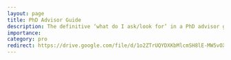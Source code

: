 ```yaml
---
layout: page
title: PhD Advisor Guide
description: The definitive ‘what do I ask/look for’ in a PhD advisor guide (minus lifestyle questions)
importance:
category: pro
redirect: https://drive.google.com/file/d/1o2ZTrUQYDXKbMlcmSH8lE-MW5vOX77PR/view
---
```

